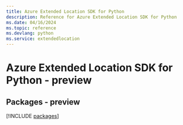 ```yaml
---
title: Azure Extended Location SDK for Python
description: Reference for Azure Extended Location SDK for Python
ms.date: 04/16/2024
ms.topic: reference
ms.devlang: python
ms.service: extendedlocation
---
```

# Azure Extended Location SDK for Python - preview
## Packages - preview
[!INCLUDE [packages](extended-location-index.md)]